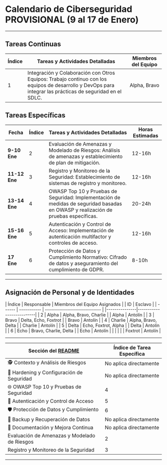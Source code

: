 # Calendario de Ciberseguridad PROVISIONAL (9 al 17 de Enero)

---

## Tareas Continuas
| Índice | Tareas y Actividades Detalladas | Miembros del Equipo |
| ------ | ------------------------------- | ------------------- |
| 1      | Integración y Colaboración con Otros Equipos: Trabajo continuo con los equipos de desarrollo y DevOps para integrar las prácticas de seguridad en el SDLC. | Alpha, Bravo |

## Tareas Específicas
| Fecha        | Índice | Tareas y Actividades Detalladas | Horas Estimadas |
| ------------ | ------ | ------------------------------- | --------------- |
| **9-10 Ene** | 2      | Evaluación de Amenazas y Modelado de Riesgos: Análisis de amenazas y establecimiento de plan de mitigación. | 12-16h |
| **11-12 Ene**| 3      | Registro y Monitoreo de la Seguridad: Establecimiento de sistemas de registro y monitoreo. | 12-16h |
| **13-14 Ene**| 4      | OWASP Top 10 y Pruebas de Seguridad: Implementación de medidas de seguridad basadas en OWASP y realización de pruebas específicas. | 20-24h |
| **15-16 Ene**| 5      | Autenticación y Control de Acceso: Implementación de autenticación multifactor y controles de acceso. | 12-16h |
| **17 Ene**   | 6      | Protección de Datos y Cumplimiento Normativo: Cifrado de datos y aseguramiento del cumplimiento de GDPR. | 8-10h |

---

## Asignación de Personal y de Identidades
| Índice | Responsable | Miembros del Equipo Asignados | | ID            | Esclavo                  |
| ------ | ----------- | ---------------------------- | |---------------|--------------------------|
| 2      | Alpha       | Alpha, Bravo, Charlie         | | Alpha         | Antolín                  |
| 3      | Bravo       | Delta, Echo, Foxtrot          | | Bravo         | Antolín                  |
| 4      | Charlie     | Alpha, Bravo, Delta           | | Charlie       | Antolín                  |
| 5      | Delta       | Echo, Foxtrot, Alpha          | | Delta         | Antolín                  |
| 6      | Echo        | Bravo, Charlie, Delta         | | Echo          | Antolín                  |
|        |             |                              | | Foxtrot       | Antolín                  |

---

| Sección del [README](../README.md)        | Índice de Tarea Específica |
|------------------------------------------|---------------------------|
| 🕵️ Contexto y Análisis de Riesgos        | No aplica directamente    |
| 🔐 Hardening y Configuración de Seguridad | No aplica directamente    |
| 🌐 OWASP Top 10 y Pruebas de Seguridad    | 4                         |
| 🚪 Autenticación y Control de Acceso      | 5                         |
| 🛡️ Protección de Datos y Cumplimiento    | 6                         |
| 💾 Backup y Recuperación de Datos         | No aplica directamente    |
| 📝 Documentación y Mejora Continua        | No aplica directamente    |
| Evaluación de Amenazas y Modelado de Riesgos | 2                       |
| Registro y Monitoreo de la Seguridad      | 3                         |

---
